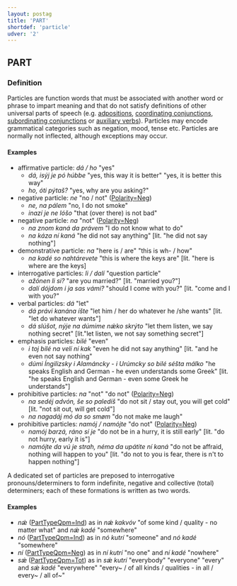 ```yaml
---
layout: postag
title: 'PART'
shortdef: 'particle'
udver: '2'
---
```


## PART

### Definition


Particles are function words that must be associated with another word or phrase to impart meaning and that do not satisfy definitions 
of other universal parts of speech (e.g. [adpositions](ADP.md), [coordinating conjunctions](CCONJ.md), [subordinating conjunctions](SCONJ.md) 
or [auxiliary verbs](AUX_.md)).
Particles may encode grammatical categories such as negation, mood, tense etc.
Particles are normally not inflected, although exceptions may occur.

#### Examples

* affirmative particle: _dá / ho_ "yes"
    * _dá, isýj je pó húbbe_ "yes, this way it is better" "yes, it is better this way" 
    * _ho, óti pýtaš?_ "yes, why are you asking?"
* negative particle: _ne_ "no / not" ([Polarity=Neg](../feat/Polarity.md))
    * _ne, na pálem_ "no, I do not smoke"
    * _inazí je ne lóšo_ "that (over there) is not bad"
* negative particle: _na_ "not" ([Polarity=Neg](../feat/Polarity.md))
    * _na znom kaná da právem_ "I do not know what to do"
    * _na káza ní kaná_ "he did not say anything" [lit. "he did not say nothing"]	
* demonstrative particle: _na_ "here is / are" "this is wh- / how"
    * _na kadé so nahtárevete_ "this is where the keys are" [lit. "here is where are the keys]
* interrogative particles: _li / dalí_ "question particle"
    * _ažónen li si?_ "are you married?" [lit. "married you?"]
    * _dalí dójdom i ja sas vámi?_ "should I come with you?" [lit. "come and I with you?"
* verbal particles: _dá_ "let"
    * _dá právi kanána íšte_ "let him / her do whatever he /she wants" [lit. "let do whatever wants"]
    * _dá slúšot, nýje na dúmime nǽko skrýto_ "let them listen, we say nothing secret" [lit."let listen, we not say something secret"]
* emphasis particles: _bilé_ "even"
    * _i toj bilé na velí ní kak_ "even he did not say anything" [lit. "and he even not say nothing"
    * _dúmi Íngilizsky i Alamáncky - i Urúmcky so bilé séšta málko_ "he speaks English and German - he even understands some Greek" [lit. "he speaks English and German - even some Greek he understands"]
* prohibitive particles: _na_ "not" "do not" ([Polarity=Neg](../feat/Polarity.md))
    * _na sedéj advón, še so paledíš_ "do not sit / stay out, you will get cold" [lit. "not sit out, will get cold"]
    * _na nagadáj mó da so smøm_ "do not make me laugh"
* prohibitive particles: _namój / namójte_ "do not" ([Polarity=Neg](../feat/Polarity.md))
    * _namój barzá, ráno sí je_ "do not be in a hurry, it is still early" [lit. "do not hurry, early it is"]
    * _namójte da vú je strah, néma da upátite ní kaná_ "do not be affraid, nothing will happen to you"  [lit. "do not to you is fear, there is n't to happen nothing"]

A dedicated set of particles are preposed to interrogative pronouns/determiners to form indefinite, negative and collective  (total) determiners; each of these formations is written as two words.

#### Examples


* _nǽ_ ([PartTypeQpm=Ind](../feat/PartTypeQpm.md)) as in _nǽ kakvóv_ "of some kind / quality - no matter what" and _nǽ kadé_ "somewhere"
* _nó_ ([PartTypeQpm=Ind](../feat/PartTypeQpm.md)) as in _nó kutrí_ "someone" and _nó kadé_ "somewhere"
* _ní_ ([PartTypeQpm=Neg](../feat/PartTypeQpm.md)) as in _ní kutrí_ "no one" and _ní kadé_ "nowhere"
* _sǽ_ ([PartTypeQpm=Tot](../feat/PartTypeQpm.md)) as in _sǽ kutrí_ "everybody" "everyone" "every" and _sǽ kadé_ "everywhere"
"every~ / of all kinds / qualities - in all / every~ / all of~"
<!-- Interlanguage links updated So kvě 14 19:01:52 CEST 2022 -->
